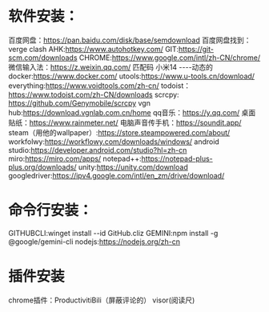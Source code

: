 
# 软件安装：

百度网盘：https://pan.baidu.com/disk/base/semdownload
百度网盘找到：verge clash
AHK:https://www.autohotkey.com/
GIT:https://git-scm.com/downloads
CHROME:https://www.google.com/intl/zh-CN/chrome/
微信输入法：https://z.weixin.qq.com/    匹配码 小米14 ----动态的
docker:https://www.docker.com/
utools:https://www.u-tools.cn/download/
everything:https://www.voidtools.com/zh-cn/
todoist：https://www.todoist.com/zh-CN/downloads
scrcpy:  https://github.com/Genymobile/scrcpy
vgn hub:https://download.vgnlab.com.cn/home
qq音乐：https://y.qq.com/
桌面贴纸：https://www.rainmeter.net/
电脑声音传手机：https://soundit.app/
steam（用他的wallpaper）:https://store.steampowered.com/about/
workfolwy:https://workflowy.com/downloads/windows/
android studio:https://developer.android.com/studio?hl=zh-cn
miro:https://miro.com/apps/
notepad++:https://notepad-plus-plus.org/downloads/
unity:https://unity.com/download
googledriver:https://ipv4.google.com/intl/en_zm/drive/download/
# 命令行安装：

GITHUBCLI:winget install --id GitHub.cliz
GEMINI:npm install -g @google/gemini-cli
nodejs:https://nodejs.org/zh-cn

# 插件安装
chrome插件：ProductivitiBili（屏蔽评论的）
           visor(阅读尺)
